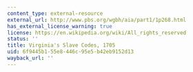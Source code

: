 ```yaml
---
content_type: external-resource
external_url: http://www.pbs.org/wgbh/aia/part1/1p268.html
has_external_license_warning: true
license: https://en.wikipedia.org/wiki/All_rights_reserved
status: ''
title: Virginia's Slave Codes, 1705
uid: 6f9445b1-55e8-446c-95e5-b42eb9152d13
wayback_url: ''
---
```

